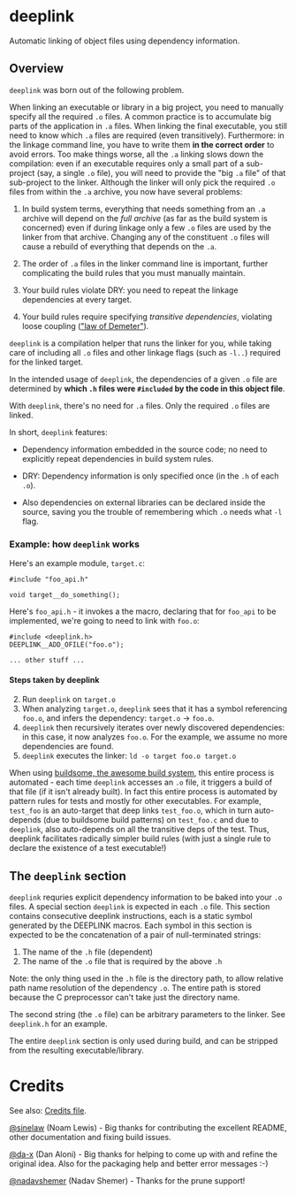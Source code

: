# deeplink

Automatic linking of object files using dependency information.

## Overview

`deeplink` was born out of the following problem.

When linking an executable or library in a big project, you need to
manually specify all the required `.o` files. A common practice is to
accumulate big parts of the application in `.a` files. When linking
the final executable, you still need to know which `.a` files are
required (even transitively). Furthermore: in the linkage command
line, you have to write them **in the correct order** to avoid
errors. Too make things worse, all the `.a` linking slows down the
compilation: even if an executable requires only a small part of a
sub-project (say, a single `.o` file), you will need to provide the
"big `.a` file" of that sub-project to the linker. Although the linker
will only pick the required `.o` files from within the `.a` archive,
you now have several problems:

1. In build system terms, everything that needs something from an `.a`
   archive will depend on the *full archive* (as far as the build
   system is concerned) even if during linkage only a few `.o` files
   are used by the linker from that archive. Changing any of the
   constituent `.o` files will cause a rebuild of everything that
   depends on the `.a`.

2. The order of `.a` files in the linker command line is important,
   further complicating the build rules that you must manually
   maintain.

3. Your build rules violate DRY: you need to repeat the linkage
   dependencies at every target.

4. Your build rules require specifying *transitive dependencies*,
   violating loose coupling
   (["law of Demeter"](https://en.wikipedia.org/wiki/Law_of_Demeter)).

`deeplink` is a compilation helper that runs the linker for you,
while taking care of including all `.o` files and other linkage flags
(such as `-l..`) required for the linked target.

In the intended usage of `deeplink`, the dependencies of a given `.o`
file are determined by **which `.h` files were `#included` by the code
in this object file**.

With `deeplink`, there's no need for `.a` files. Only the required
`.o` files are linked.

In short, `deeplink` features:

- Dependency information embedded in the source code; no need to
  explicitly repeat dependencies in build system rules.

- DRY: Dependency information is only specified once (in the `.h` of
each `.o`).

- Also dependencies on external libraries can be declared inside the
  source, saving you the trouble of remembering which `.o` needs what
  `-l` flag.

### Example: how `deeplink` works

Here's an example module, `target.c`:

    #include "foo_api.h"

    void target__do_something();

Here's `foo_api.h` - it invokes a the macro, declaring that for
`foo_api` to be implemented, we're going to need to link with `foo.o`:

    #include <deeplink.h>
    DEEPLINK__ADD_OFILE("foo.o");

    ... other stuff ...

#### Steps taken by deeplink

2. Run `deeplink` on `target.o`
3. When analyzing `target.o`, `deeplink` sees that it has a symbol
   referencing `foo.o`, and infers the dependency: `target.o` ->
   `foo.o`.
4. `deeplink` then recursively iterates over newly discovered
   dependencies: in this case, it now analyzes `foo.o`. For the
   example, we assume no more dependencies are found.
5. `deeplink` executes the linker: `ld -o target foo.o target.o`

When using
[buildsome, the awesome build system](https://github.com/ElastiLotem/buildsome),
this entire process is automated - each time `deeplink` accesses an
`.o` file, it triggers a build of that file (if it isn't already
built).  In fact this entire process is automated by pattern rules for
tests and mostly for other executables. For example, `test_foo` is an
auto-target that deep links `test_foo.o`, which in turn auto-depends
(due to buildsome build patterns) on `test_foo.c` and due to
`deeplink`, also auto-depends on all the transitive deps of the test.
Thus, deeplink facilitates radically simpler build rules (with just a
single rule to declare the existence of a test executable!)

## The `deeplink` section

`deeplink` requries explicit dependency information to be baked into
your `.o` files. A special section `deeplink` is expected in each `.o`
file. This section contains consecutive deeplink instructions, each is
a static symbol generated by the DEEPLINK macros. Each symbol in this
section is expected to be the concatenation of a pair of
null-terminated strings:

1. The name of the `.h` file (dependent)
2. The name of the `.o` file that is required by the above `.h`

Note: the only thing used in the `.h` file is the directory path, to
allow relative path name resolution of the dependency `.o`. The entire
path is stored because the C preprocessor can't take just the
directory name.

The second string (the `.o` file) can be arbitrary parameters to the
linker. See `deeplink.h` for an example.

The entire `deeplink` section is only used during build, and can
be stripped from the resulting executable/library.

# Credits

See also: [Credits file](CREDITS.md).

[@sinelaw](https://github.com/sinelaw) (Noam Lewis) - Big thanks for
contributing the excellent README, other documentation and fixing
build issues.

[@da-x](https://github.com/da-x) (Dan Aloni) - Big thanks for helping
to come up with and refine the original idea.  Also for the packaging
help and better error messages :-)

[@nadavshemer](https://github.com/nadavshemer) (Nadav Shemer) - Thanks
for the prune support!